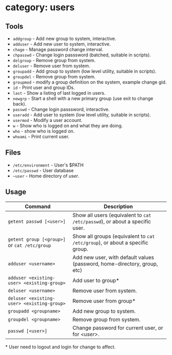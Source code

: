 # category: users

## Tools

* `addgroup` - Add new group to system, interactive.
* `adduser` - Add new user to system, interactive.
* `chage` - Manage password change interval.
* `chpasswd` - Change login passsword (batched, suitable in scripts).
* `delgroup` - Remove group from system.
* `deluser` - Remove user from system.
* `groupadd` - Add group to system (low level utility, suitable in scripts).
* `groupdel` - Remove group from system.
* `groupmod` - modify a group definition on the system, example change gid.
* `id` - Print user and group IDs.
* `last` - Show a listing of last logged in users.
* `newgrp` - Start a shell with a new primary group (use exit to change back).
* `passwd` - Change login passsword, interactive.
* `useradd` - Add user to system (low level utility, suitable in scripts).
* `usermod` - Modify a user account.
* `w` - Show who is logged on and what they are doing.
* `who` - show who is logged on.
* `whoami` - Print current user.

## Files

* `/etc/environment` - User's $PATH
* `/etc/passwd` - User database
* `~user` - Home directory of _user_.

## Usage

Command                                      | Description
---------------------------------------------|-----------------------------------------------------------------------------
`getent passwd [<user>]`                     | Show all users (equivalent to `cat /etc/passwd`), or about a specific user.
`getent group [<group>]` or `cat /etc/group` | Show all groups (equivalent to `cat /etc/group`), or about a specific group.
`adduser <username>`                         | Add new user, with default values (password, home-directory, group, etc)
`adduser <existing-user> <existing-group>`   | Add user to group*
`deluser <username>`                         | Remove user from system.
`deluser <existing-user> <existing-group>`   | Remove user from group*
`groupadd <groupname>`                       | Add new group to system.
`groupdel <groupname>`                       | Remove group from system.
`passwd [<user>]`                            | Change password for current user, or for _\<user\>_.

\* User need to logout and login for change to affect.
